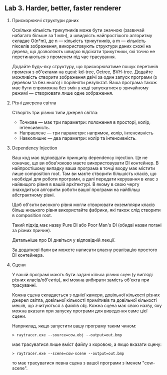 ## Lab 3. Harder, better, faster renderer

1. Прискорюючі структури даних

   Оскільки кількість трикутників може бути значною (зазвичай набагато більше за 1 млн), а швидкість найпростішого алгоритму складає O(n*m), де n — кількість трикутників, а m — кількість пікселів зображення, використовують структури даних схожі на дерева, що дозволяють швидко відсікати трикутники, які точно не перетинаються з променем під час трасування.

   Додайте будь-яку структуру, що прискорюватиме пошук перетинів променя з об'єктами на сцені: kd-tree, Octree, BVH-tree. Додайте можливість створити зображення двічі за один запуск програми (з деревом та без нього) і порівняти результат. Ваша програма також має бути спроможна без змін у коді запускатися в звичайному режимі — створювати лише одне зображення.

2. Різні джерела світла

   Створіть три різних типи джерел світла:

   - Точкове — має три параметри: положення в просторі, колір, інтенсивність.
   - Направлене — три параметри: напрямок, колір, інтенсивність
   - Навколишнє — два параметри: колір та інтенсивність.

3. Dependency Injection

   Ваш код має відповідати принципу dependency injection. Це не означає, що ви обов'язково маєте використовувати DI контейнер. В найпростішому випадку ваша програма в точці входу має містити лише composition root. Там ви маєте створити більшість класів, що необхідні для роботи програми, а далі передати керування в клас з найвищого рівня в вашій архітектурі. В якому в свою чергу знаходиться алгоритм роботи вашої програми на найбільш абстрактному рівні.

   Щоб об'єкти високого рівня могли створювати екземпляри класів більш низького рівня використайте фабрики, які також слід створити в composition root.

   Такий підхід має назву Pure DI або Poor Man's DI (обидві назви погані за різних причин).

   Детальніше про DI дивіться у відповідній лекції.

   За додаткові бали ви можете написати власну реалізацію простого DI контейнера.

4. Сцени

   У вашій програмі мають бути задані кілька різних сцен (у вигляді різних класів/об'єктів), які можна вибирати замість об'єкта при трасуванні. 

   Кожна сцена складається з однієї камери, довільної кількості різних джерел світла, довільної кількості примітивів та довільної кількості мешів, що зчитуються з файлів obj. Кожна сцена має свою назву, яку можна вказати при запуску програми для виведення саме цієї сцени.

   Наприклад, якщо запустити вашу програму таким чином:

   ```
   > raytracer.exe --source=cow.obj --output=out.bmp
   ```

   має трасуватися лише вміст файлу з коровою, а якщо вказати сцену:

   ```
   > raytracer.exe --scene=cow-scene --output=out.bmp
   ```

   то має трасуватися певна сцена з вашої програми з іменем "cow-scene".